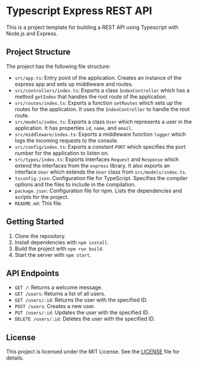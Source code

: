 # Typescript Express REST API

This is a project template for building a REST API using Typescript with Node.js and Express.

## Project Structure

The project has the following file structure:

- `src/app.ts`: Entry point of the application. Creates an instance of the express app and sets up middleware and routes.
- `src/controllers/index.ts`: Exports a class `IndexController` which has a method `getIndex` that handles the root route of the application.
- `src/routes/index.ts`: Exports a function `setRoutes` which sets up the routes for the application. It uses the `IndexController` to handle the root route.
- `src/models/index.ts`: Exports a class `User` which represents a user in the application. It has properties `id`, `name`, and `email`.
- `src/middleware/index.ts`: Exports a middleware function `logger` which logs the incoming requests to the console.
- `src/config/index.ts`: Exports a constant `PORT` which specifies the port number for the application to listen on.
- `src/types/index.ts`: Exports interfaces `Request` and `Response` which extend the interfaces from the `express` library. It also exports an interface `User` which extends the `User` class from `src/models/index.ts`.
- `tsconfig.json`: Configuration file for TypeScript. Specifies the compiler options and the files to include in the compilation.
- `package.json`: Configuration file for npm. Lists the dependencies and scripts for the project.
- `README.md`: This file.

## Getting Started

1. Clone the repository.
2. Install dependencies with `npm install`.
3. Build the project with `npm run build`.
4. Start the server with `npm start`.

## API Endpoints

- `GET /`: Returns a welcome message.
- `GET /users`: Returns a list of all users.
- `GET /users/:id`: Returns the user with the specified ID.
- `POST /users`: Creates a new user.
- `PUT /users/:id`: Updates the user with the specified ID.
- `DELETE /users/:id`: Deletes the user with the specified ID.

## License

This project is licensed under the MIT License. See the [LICENSE](LICENSE) file for details.